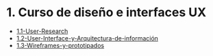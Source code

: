 # 1. Curso de diseño e interfaces UX



[comment]:STARTING_GENERATED_TOC

* [1.1-User-Research](<./content/1.1-User-Research.md>)
* [1.2-User-Interface-y-Arquitectura-de-información](<./content/1.2-User-Interface-y-Arquitectura-de-información.md>)
* [1.3-Wireframes-y-prototipados](<./content/1.3-Wireframes-y-prototipados.md>)

[comment]:ENDING_GENERATED_TOC
